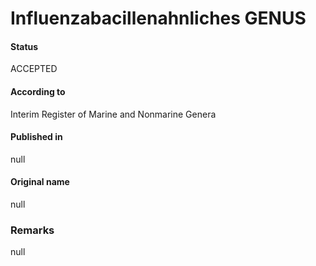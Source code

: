 Influenzabacillenahnliches GENUS
=======

#### Status
ACCEPTED

#### According to
Interim Register of Marine and Nonmarine Genera

#### Published in
null

#### Original name
null

### Remarks
null